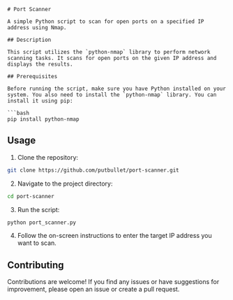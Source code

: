 ```
# Port Scanner

A simple Python script to scan for open ports on a specified IP address using Nmap.

## Description

This script utilizes the `python-nmap` library to perform network scanning tasks. It scans for open ports on the given IP address and displays the results.

## Prerequisites

Before running the script, make sure you have Python installed on your system. You also need to install the `python-nmap` library. You can install it using pip:

```bash
pip install python-nmap
```

## Usage

1. Clone the repository:

```bash
git clone https://github.com/putbullet/port-scanner.git
```

2. Navigate to the project directory:

```bash
cd port-scanner
```

3. Run the script:

```bash
python port_scanner.py
```

4. Follow the on-screen instructions to enter the target IP address you want to scan.

## Contributing

Contributions are welcome! If you find any issues or have suggestions for improvement, please open an issue or create a pull request.
